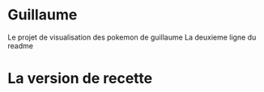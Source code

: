 # Guillaume

Le projet de visualisation des pokemon de guillaume
La deuxieme ligne du readme

# La version de recette